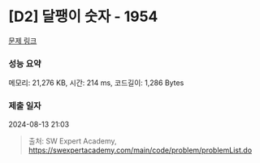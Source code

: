 # [D2] 달팽이 숫자 - 1954 

[문제 링크](https://swexpertacademy.com/main/code/problem/problemDetail.do?contestProbId=AV5PobmqAPoDFAUq) 

### 성능 요약

메모리: 21,276 KB, 시간: 214 ms, 코드길이: 1,286 Bytes

### 제출 일자

2024-08-13 21:03



> 출처: SW Expert Academy, https://swexpertacademy.com/main/code/problem/problemList.do